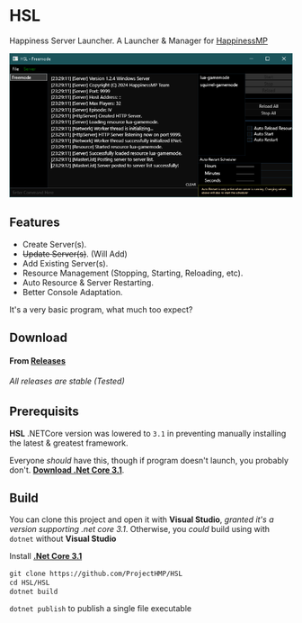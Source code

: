 # HSL

Happiness Server Launcher. A Launcher & Manager for [HappinessMP](https://happinessmp.net/)

<img src="hsl.png"/>

## Features
- Create Server(s).
- ~~Update Server(s)~~. (Will Add)
- Add Existing Server(s).
- Resource Management (Stopping, Starting, Reloading, etc).
- Auto Resource & Server Restarting.
- Better Console Adaptation.

It's a very basic program, what much too expect? 

## Download 
#### From [Releases](https://github.com/ProjectHMP/HSL/releases) 
###### _All releases are stable (Tested)_

## Prerequisits

**HSL** .NETCore version was lowered to `3.1` in preventing manually installing the latest & greatest framework.

Everyone _should_ have this, though if program doesn't launch, you probably don't. **[Download .Net Core 3.1](https://dotnet.microsoft.com/en-us/download/dotnet/3.1)**.

## Build
You can clone this project and open it with **Visual Studio**, _granted it's a version supporting .net core 3.1_. Otherwise, you _could_ build using with `dotnet` without **Visual Studio**

Install **[.Net Core 3.1](https://dotnet.microsoft.com/en-us/download/dotnet/3.1)**
```batch
git clone https://github.com/ProjectHMP/HSL
cd HSL/HSL
dotnet build
```

`dotnet publish` to publish a single file executable